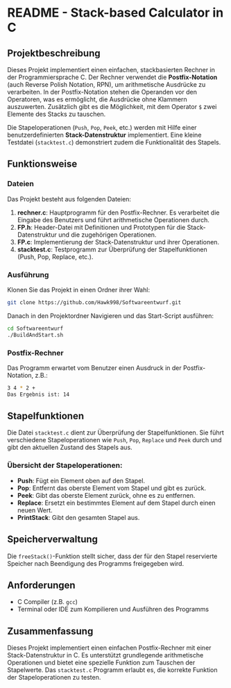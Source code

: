 # README - Stack-based Calculator in C

## Projektbeschreibung

Dieses Projekt implementiert einen einfachen, stackbasierten Rechner in der Programmiersprache C. Der Rechner verwendet die **Postfix-Notation** (auch Reverse Polish Notation, RPN), um arithmetische Ausdrücke zu verarbeiten. In der Postfix-Notation stehen die Operanden vor den Operatoren, was es ermöglicht, die Ausdrücke ohne Klammern auszuwerten. Zusätzlich gibt es die Möglichkeit, mit dem Operator `$` zwei Elemente des Stacks zu tauschen.

Die Stapeloperationen (`Push`, `Pop`, `Peek`, etc.) werden mit Hilfe einer benutzerdefinierten **Stack-Datenstruktur** implementiert. Eine kleine Testdatei (`stacktest.c`) demonstriert zudem die Funktionalität des Stapels.

## Funktionsweise

### Dateien

Das Projekt besteht aus folgenden Dateien:

1. **rechner.c**: Hauptprogramm für den Postfix-Rechner. Es verarbeitet die Eingabe des Benutzers und führt arithmetische Operationen durch.
2. **FP.h**: Header-Datei mit Definitionen und Prototypen für die Stack-Datenstruktur und die zugehörigen Operationen.
3. **FP.c**: Implementierung der Stack-Datenstruktur und ihrer Operationen.
4. **stacktest.c**: Testprogramm zur Überprüfung der Stapelfunktionen (Push, Pop, Replace, etc.).

### Ausführung

Klonen Sie das Projekt in einen Ordner ihrer Wahl:
```bash
git clone https://github.com/Hawk998/Softwareentwurf.git
```

Danach in den Projektordner Navigieren und das Start-Script ausführen:
```bash
cd Softwareentwurf
./BuildAndStart.sh
```

### Postfix-Rechner

Das Programm erwartet vom Benutzer einen Ausdruck in der Postfix-Notation, z.B.:

```bash
3 4 * 2 +
Das Ergebnis ist: 14
```
## Stapelfunktionen

Die Datei `stacktest.c` dient zur Überprüfung der Stapelfunktionen. Sie führt verschiedene Stapeloperationen wie `Push`, `Pop`, `Replace` und `Peek` durch und gibt den aktuellen Zustand des Stapels aus.

### Übersicht der Stapeloperationen:

- **Push**: Fügt ein Element oben auf den Stapel.
- **Pop**: Entfernt das oberste Element vom Stapel und gibt es zurück.
- **Peek**: Gibt das oberste Element zurück, ohne es zu entfernen.
- **Replace**: Ersetzt ein bestimmtes Element auf dem Stapel durch einen neuen Wert.
- **PrintStack**: Gibt den gesamten Stapel aus.

## Speicherverwaltung

Die `freeStack()`-Funktion stellt sicher, dass der für den Stapel reservierte Speicher nach Beendigung des Programms freigegeben wird.

## Anforderungen

- C Compiler (z.B. `gcc`)
- Terminal oder IDE zum Kompilieren und Ausführen des Programms

## Zusammenfassung

Dieses Projekt implementiert einen einfachen Postfix-Rechner mit einer Stack-Datenstruktur in C. Es unterstützt grundlegende arithmetische Operationen und bietet eine spezielle Funktion zum Tauschen der Stapelwerte. Das `stacktest.c` Programm erlaubt es, die korrekte Funktion der Stapeloperationen zu testen.
